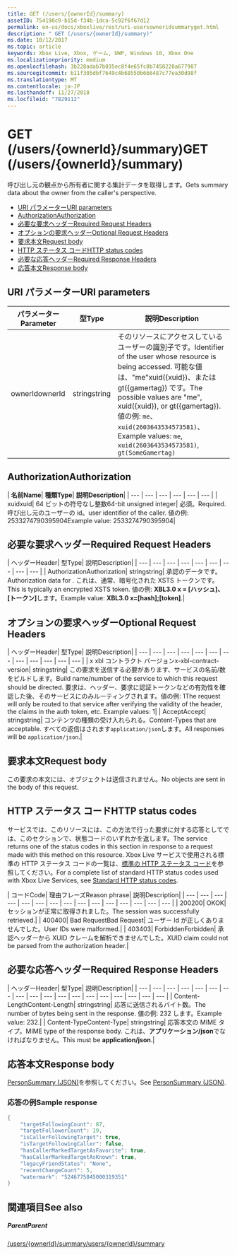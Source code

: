 ```yaml
---
title: GET (/users/{ownerId}/summary)
assetID: 754190c9-b15d-f34b-1dca-5c92f6f67d12
permalink: en-us/docs/xboxlive/rest/uri-usersowneridsummaryget.html
description: " GET (/users/{ownerId}/summary)"
ms.date: 10/12/2017
ms.topic: article
keywords: Xbox Live, Xbox, ゲーム, UWP, Windows 10, Xbox One
ms.localizationpriority: medium
ms.openlocfilehash: 3b228adab7b035ec8f4e65fc8b7458228a677987
ms.sourcegitcommit: b11f305dbf7649c4b68550b666487c77ea30d98f
ms.translationtype: MT
ms.contentlocale: ja-JP
ms.lasthandoff: 11/27/2018
ms.locfileid: "7829112"
---
```

# <a name="get-usersowneridsummary"></a><span data-ttu-id="85822-104">GET (/users/{ownerId}/summary)</span><span class="sxs-lookup"><span data-stu-id="85822-104">GET (/users/{ownerId}/summary)</span></span>
<span data-ttu-id="85822-105">呼び出し元の観点から所有者に関する集計データを取得します。</span><span class="sxs-lookup"><span data-stu-id="85822-105">Gets summary data about the owner from the caller's perspective.</span></span>

  * [<span data-ttu-id="85822-106">URI パラメーター</span><span class="sxs-lookup"><span data-stu-id="85822-106">URI parameters</span></span>](#ID4EQ)
  * [<span data-ttu-id="85822-107">Authorization</span><span class="sxs-lookup"><span data-stu-id="85822-107">Authorization</span></span>](#ID4E2)
  * [<span data-ttu-id="85822-108">必要な要求ヘッダー</span><span class="sxs-lookup"><span data-stu-id="85822-108">Required Request Headers</span></span>](#ID4EBC)
  * [<span data-ttu-id="85822-109">オプションの要求ヘッダー</span><span class="sxs-lookup"><span data-stu-id="85822-109">Optional Request Headers</span></span>](#ID4EHD)
  * [<span data-ttu-id="85822-110">要求本文</span><span class="sxs-lookup"><span data-stu-id="85822-110">Request body</span></span>](#ID4EXE)
  * [<span data-ttu-id="85822-111">HTTP ステータス コード</span><span class="sxs-lookup"><span data-stu-id="85822-111">HTTP status codes</span></span>](#ID4ECF)
  * [<span data-ttu-id="85822-112">必要な応答ヘッダー</span><span class="sxs-lookup"><span data-stu-id="85822-112">Required Response Headers</span></span>](#ID4EZG)
  * [<span data-ttu-id="85822-113">応答本文</span><span class="sxs-lookup"><span data-stu-id="85822-113">Response body</span></span>](#ID4EGAAC)

<a id="ID4EQ"></a>


## <a name="uri-parameters"></a><span data-ttu-id="85822-114">URI パラメーター</span><span class="sxs-lookup"><span data-stu-id="85822-114">URI parameters</span></span>

| <span data-ttu-id="85822-115">パラメーター</span><span class="sxs-lookup"><span data-stu-id="85822-115">Parameter</span></span>| <span data-ttu-id="85822-116">型</span><span class="sxs-lookup"><span data-stu-id="85822-116">Type</span></span>| <span data-ttu-id="85822-117">説明</span><span class="sxs-lookup"><span data-stu-id="85822-117">Description</span></span>|
| --- | --- | --- |
| <span data-ttu-id="85822-118">ownerId</span><span class="sxs-lookup"><span data-stu-id="85822-118">ownerId</span></span>| <span data-ttu-id="85822-119">string</span><span class="sxs-lookup"><span data-stu-id="85822-119">string</span></span>| <span data-ttu-id="85822-120">そのリソースにアクセスしているユーザーの識別子です。</span><span class="sxs-lookup"><span data-stu-id="85822-120">Identifier of the user whose resource is being accessed.</span></span> <span data-ttu-id="85822-121">可能な値は、"me"xuid({xuid})、または gt({gamertag}) です。</span><span class="sxs-lookup"><span data-stu-id="85822-121">The possible values are "me", xuid({xuid}), or gt({gamertag}).</span></span> <span data-ttu-id="85822-122">値の例: <code>me</code>、 <code>xuid(2603643534573581)</code>、</span><span class="sxs-lookup"><span data-stu-id="85822-122">Example values: <code>me</code>, <code>xuid(2603643534573581)</code>,</span></span> <code>gt(SomeGamertag)</code>|

<a id="ID4E2"></a>


## <a name="authorization"></a><span data-ttu-id="85822-123">Authorization</span><span class="sxs-lookup"><span data-stu-id="85822-123">Authorization</span></span>

| <b><span data-ttu-id="85822-124">名前</span><span class="sxs-lookup"><span data-stu-id="85822-124">Name</span></span></b>| <b><span data-ttu-id="85822-125">種類</span><span class="sxs-lookup"><span data-stu-id="85822-125">Type</span></span></b>| <b><span data-ttu-id="85822-126">説明</span><span class="sxs-lookup"><span data-stu-id="85822-126">Description</span></span></b>|
| --- | --- | --- | --- | --- | --- |
| <span data-ttu-id="85822-127">xuid</span><span class="sxs-lookup"><span data-stu-id="85822-127">xuid</span></span>| <span data-ttu-id="85822-128">64 ビットの符号なし整数</span><span class="sxs-lookup"><span data-stu-id="85822-128">64-bit unsigned integer</span></span>| <span data-ttu-id="85822-129">必須。</span><span class="sxs-lookup"><span data-stu-id="85822-129">Required.</span></span> <span data-ttu-id="85822-130">呼び出し元のユーザーの id。</span><span class="sxs-lookup"><span data-stu-id="85822-130">user identifier of the caller.</span></span> <span data-ttu-id="85822-131">値の例: 2533274790395904</span><span class="sxs-lookup"><span data-stu-id="85822-131">Example value: 2533274790395904</span></span>|

<a id="ID4EBC"></a>


## <a name="required-request-headers"></a><span data-ttu-id="85822-132">必要な要求ヘッダー</span><span class="sxs-lookup"><span data-stu-id="85822-132">Required Request Headers</span></span>

| <span data-ttu-id="85822-133">ヘッダー</span><span class="sxs-lookup"><span data-stu-id="85822-133">Header</span></span>| <span data-ttu-id="85822-134">型</span><span class="sxs-lookup"><span data-stu-id="85822-134">Type</span></span>| <span data-ttu-id="85822-135">説明</span><span class="sxs-lookup"><span data-stu-id="85822-135">Description</span></span>|
| --- | --- | --- | --- | --- | --- | --- | --- | --- |
| <span data-ttu-id="85822-136">Authorization</span><span class="sxs-lookup"><span data-stu-id="85822-136">Authorization</span></span>| <span data-ttu-id="85822-137">string</span><span class="sxs-lookup"><span data-stu-id="85822-137">string</span></span>| <span data-ttu-id="85822-138">承認のデータです。</span><span class="sxs-lookup"><span data-stu-id="85822-138">Authorization data for .</span></span> <span data-ttu-id="85822-139">これは、通常、暗号化された XSTS トークンです。</span><span class="sxs-lookup"><span data-stu-id="85822-139">This is typically an encrypted XSTS token.</span></span> <span data-ttu-id="85822-140">値の例: <b>XBL3.0 x = [ハッシュ]、[トークン]</b>します。</span><span class="sxs-lookup"><span data-stu-id="85822-140">Example value: <b>XBL3.0 x=[hash];[token]</b>.</span></span>|

<a id="ID4EHD"></a>


## <a name="optional-request-headers"></a><span data-ttu-id="85822-141">オプションの要求ヘッダー</span><span class="sxs-lookup"><span data-stu-id="85822-141">Optional Request Headers</span></span>

| <span data-ttu-id="85822-142">ヘッダー</span><span class="sxs-lookup"><span data-stu-id="85822-142">Header</span></span>| <span data-ttu-id="85822-143">型</span><span class="sxs-lookup"><span data-stu-id="85822-143">Type</span></span>| <span data-ttu-id="85822-144">説明</span><span class="sxs-lookup"><span data-stu-id="85822-144">Description</span></span>|
| --- | --- | --- | --- | --- | --- | --- | --- | --- | --- | --- | --- |
| <span data-ttu-id="85822-145">x xbl コントラクト バージョン</span><span class="sxs-lookup"><span data-stu-id="85822-145">x-xbl-contract-version</span></span>| <span data-ttu-id="85822-146">string</span><span class="sxs-lookup"><span data-stu-id="85822-146">string</span></span>| <span data-ttu-id="85822-147">この要求を送信する必要があります、サービスの名前/数をビルドします。</span><span class="sxs-lookup"><span data-stu-id="85822-147">Build name/number of the service to which this request should be directed.</span></span> <span data-ttu-id="85822-148">要求は、ヘッダー、要求に認証トークンなどの有効性を確認した後、そのサービスにのみルーティングされます。値の例: 1</span><span class="sxs-lookup"><span data-stu-id="85822-148">The request will only be routed to that service after verifying the validity of the header, the claims in the auth token, etc. Example values: 1</span></span>|
| <span data-ttu-id="85822-149">Accept</span><span class="sxs-lookup"><span data-stu-id="85822-149">Accept</span></span>| <span data-ttu-id="85822-150">string</span><span class="sxs-lookup"><span data-stu-id="85822-150">string</span></span>| <span data-ttu-id="85822-151">コンテンツの種類の受け入れられる。</span><span class="sxs-lookup"><span data-stu-id="85822-151">Content-Types that are acceptable.</span></span> <span data-ttu-id="85822-152">すべての返信はされます<code>application/json</code>します。</span><span class="sxs-lookup"><span data-stu-id="85822-152">All responses will be <code>application/json</code>.</span></span>|

<a id="ID4EXE"></a>


## <a name="request-body"></a><span data-ttu-id="85822-153">要求本文</span><span class="sxs-lookup"><span data-stu-id="85822-153">Request body</span></span>

<span data-ttu-id="85822-154">この要求の本文には、オブジェクトは送信されません。</span><span class="sxs-lookup"><span data-stu-id="85822-154">No objects are sent in the body of this request.</span></span>

<a id="ID4ECF"></a>


## <a name="http-status-codes"></a><span data-ttu-id="85822-155">HTTP ステータス コード</span><span class="sxs-lookup"><span data-stu-id="85822-155">HTTP status codes</span></span>

<span data-ttu-id="85822-156">サービスでは、このリソースには、この方法で行った要求に対する応答としてでは、このセクションで、状態コードのいずれかを返します。</span><span class="sxs-lookup"><span data-stu-id="85822-156">The service returns one of the status codes in this section in response to a request made with this method on this resource.</span></span> <span data-ttu-id="85822-157">Xbox Live サービスで使用される標準の HTTP ステータス コードの一覧は、[標準の HTTP ステータス コード](../../additional/httpstatuscodes.md)を参照してください。</span><span class="sxs-lookup"><span data-stu-id="85822-157">For a complete list of standard HTTP status codes used with Xbox Live Services, see [Standard HTTP status codes](../../additional/httpstatuscodes.md).</span></span>

| <span data-ttu-id="85822-158">コード</span><span class="sxs-lookup"><span data-stu-id="85822-158">Code</span></span>| <span data-ttu-id="85822-159">理由フレーズ</span><span class="sxs-lookup"><span data-stu-id="85822-159">Reason phrase</span></span>| <span data-ttu-id="85822-160">説明</span><span class="sxs-lookup"><span data-stu-id="85822-160">Description</span></span>|
| --- | --- | --- | --- | --- | --- | --- | --- | --- | --- | --- | --- | --- | --- | --- |
| <span data-ttu-id="85822-161">200</span><span class="sxs-lookup"><span data-stu-id="85822-161">200</span></span>| <span data-ttu-id="85822-162">OK</span><span class="sxs-lookup"><span data-stu-id="85822-162">OK</span></span>| <span data-ttu-id="85822-163">セッションが正常に取得されました。</span><span class="sxs-lookup"><span data-stu-id="85822-163">The session was successfully retrieved.</span></span>|
| <span data-ttu-id="85822-164">400</span><span class="sxs-lookup"><span data-stu-id="85822-164">400</span></span>| <span data-ttu-id="85822-165">Bad Request</span><span class="sxs-lookup"><span data-stu-id="85822-165">Bad Request</span></span>| <span data-ttu-id="85822-166">ユーザー Id が正しくありませんでした。</span><span class="sxs-lookup"><span data-stu-id="85822-166">User IDs were malformed.</span></span>|
| <span data-ttu-id="85822-167">403</span><span class="sxs-lookup"><span data-stu-id="85822-167">403</span></span>| <span data-ttu-id="85822-168">Forbidden</span><span class="sxs-lookup"><span data-stu-id="85822-168">Forbidden</span></span>| <span data-ttu-id="85822-169">承認ヘッダーから XUID クレームを解析できませんでした。</span><span class="sxs-lookup"><span data-stu-id="85822-169">XUID claim could not be parsed from the authorization header.</span></span>|

<a id="ID4EZG"></a>


## <a name="required-response-headers"></a><span data-ttu-id="85822-170">必要な応答ヘッダー</span><span class="sxs-lookup"><span data-stu-id="85822-170">Required Response Headers</span></span>

| <span data-ttu-id="85822-171">ヘッダー</span><span class="sxs-lookup"><span data-stu-id="85822-171">Header</span></span>| <span data-ttu-id="85822-172">型</span><span class="sxs-lookup"><span data-stu-id="85822-172">Type</span></span>| <span data-ttu-id="85822-173">説明</span><span class="sxs-lookup"><span data-stu-id="85822-173">Description</span></span>|
| --- | --- | --- | --- | --- | --- | --- | --- | --- | --- | --- | --- | --- | --- | --- | --- | --- | --- |
| <span data-ttu-id="85822-174">Content-Length</span><span class="sxs-lookup"><span data-stu-id="85822-174">Content-Length</span></span>| <span data-ttu-id="85822-175">string</span><span class="sxs-lookup"><span data-stu-id="85822-175">string</span></span>| <span data-ttu-id="85822-176">応答に送信されるバイト数。</span><span class="sxs-lookup"><span data-stu-id="85822-176">The number of bytes being sent in the response.</span></span> <span data-ttu-id="85822-177">値の例: 232 します。</span><span class="sxs-lookup"><span data-stu-id="85822-177">Example value: 232.</span></span>|
| <span data-ttu-id="85822-178">Content-Type</span><span class="sxs-lookup"><span data-stu-id="85822-178">Content-Type</span></span>| <span data-ttu-id="85822-179">string</span><span class="sxs-lookup"><span data-stu-id="85822-179">string</span></span>| <span data-ttu-id="85822-180">応答本文の MIME タイプ。</span><span class="sxs-lookup"><span data-stu-id="85822-180">MIME type of the response body.</span></span> <span data-ttu-id="85822-181">これは、<b>アプリケーション/json</b>でなければなりません。</span><span class="sxs-lookup"><span data-stu-id="85822-181">This must be <b>application/json</b>.</span></span>|

<a id="ID4EGAAC"></a>


## <a name="response-body"></a><span data-ttu-id="85822-182">応答本文</span><span class="sxs-lookup"><span data-stu-id="85822-182">Response body</span></span>

<span data-ttu-id="85822-183">[PersonSummary (JSON)](../../json/json-personsummary.md)を参照してください。</span><span class="sxs-lookup"><span data-stu-id="85822-183">See [PersonSummary (JSON)](../../json/json-personsummary.md).</span></span>

<a id="ID4ESAAC"></a>


### <a name="sample-response"></a><span data-ttu-id="85822-184">応答の例</span><span class="sxs-lookup"><span data-stu-id="85822-184">Sample response</span></span>


```cpp
{
    "targetFollowingCount": 87,
    "targetFollowerCount": 19,
    "isCallerFollowingTarget": true,
    "isTargetFollowingCaller": false,
    "hasCallerMarkedTargetAsFavorite": true,
    "hasCallerMarkedTargetAsKnown": true,
    "legacyFriendStatus": "None",
    "recentChangeCount": 5,
    "watermark": "5246775845000319351"
}

```


<a id="ID4E3AAC"></a>


## <a name="see-also"></a><span data-ttu-id="85822-185">関連項目</span><span class="sxs-lookup"><span data-stu-id="85822-185">See also</span></span>

<a id="ID4E5AAC"></a>


##### <a name="parent"></a><span data-ttu-id="85822-186">Parent</span><span class="sxs-lookup"><span data-stu-id="85822-186">Parent</span></span>

[<span data-ttu-id="85822-187">/users/{ownerId}/summary</span><span class="sxs-lookup"><span data-stu-id="85822-187">/users/{ownerId}/summary</span></span>](uri-usersowneridsummary.md)
